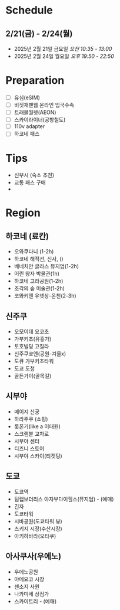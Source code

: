 
# Schedule
## 2/21(금) - 2/24(월)
- 2025년 2월 21일 금요일 _오전 10:35 - 13:00_
- 2025년 2월 24일 월요일 _오후 19:50 - 22:50_

# Preparation
- [ ] 유심(eSIM)
- [ ] 비짓재팬웹 온라인 입국수속
- [ ] 트래블월렛(AEON)
- [ ] 스카이라이너(공항철도)
- [ ] 110v adapter
- [ ] 하코네 패스

# Tips
- 신부시 (숙소 추천)
- 교통 패스 구매
- 

# Region
## 하코네 (료칸)
- 오와쿠다니 (1-2h)
- 하코네 해적선, 신사, ()
- 베네치안 글라스 뮤지엄(1-2h)
- 어린 왕자 박물관(1h)
- 하코네 고라공원(1-2h)
- 조각의 숲 미술관(1-2h)
- 코와키엔 유넷상-온천(2-3h)


## 신주쿠
- 오모이데 요코초
- 가부키초(유흥가)
- 토호빌딩 고질라
- 신주쿠쿄엔(공원-겨울x)
- 도큐 가부키초타워
- 도쿄 도청
- 골든가이(골목길)

## 시부야
- 메이지 신궁
- 하라주쿠 (쇼핑)
- 롯폰기(like a 이태원)
- 스크램블 교차로
- 시부야 센터
- 디즈니 스토어
- 시부야 스카이(티켓팅)


## 도쿄
- 도쿄역
- 팀랩보더리스 아자부다이힐스(뮤지엄) - (예매)
- 긴자
- 도쿄타워
- 시바공원(도쿄타워 뷰)
- 츠키지 시장(수산시장)
- 아키하바라(오타쿠)

## 아사쿠사(우에노)
- 우에노공원
- 야메요코 시장
- 센소지 사원
- 나카미세 상점가
- 스카이트리 - (예매)

